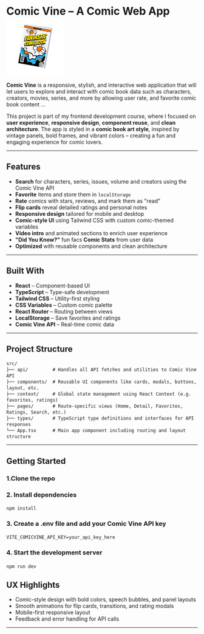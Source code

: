 <h1>
  Comic Vine – A Comic Web App
  <img src="public/readme.gif" alt="Comic Vine Icon" width="150" style="vertical-align: middle; margin-right: 10px;" />
  
</h1>


**Comic Vine** is a responsive, stylish, and interactive web application that will let users to explore and interact with comic book data such as characters, creators, movies, series, and more by allowing user  rate, and favorite comic book content ...

This project is part of my frontend development course, where I focused on **user experience**, **responsive design**, **component reuse**, and **clean architecture**. The app is styled in a **comic book art style**, inspired by vintage panels, bold frames, and vibrant colors – creating a fun and engaging experience for comic lovers.

---

## Features

-  **Search** for characters, series, issues, volume and creators using the Comic Vine API  
-  **Favorite** items and store them in `localStorage`  
-  **Rate** comics with stars, reviews, and mark them as "read"  
-  **Flip cards** reveal detailed ratings and personal notes  
-  **Responsive design** tailored for mobile and desktop  
-  **Comic-style UI** using Tailwind CSS with custom comic-themed variables  
-  **Video intro** and animated sections to enrich user experience  
-  **"Did You Know?"** fun facs **Comic Stats** from user data  
-  **Optimized** with reusable components and clean architecture  

---

## Built With

- **React** – Component-based UI  
- **TypeScript** – Type-safe development  
- **Tailwind CSS** – Utility-first styling  
- **CSS Variables** – Custom comic palette  
- **React Router** – Routing between views  
- **LocalStorage** – Save favorites and ratings  
- **Comic Vine API** – Real-time comic data  

---

## Project Structure
```text
src/
├── api/         # Handles all API fetches and utilities to Comic Vine API
├── components/  # Reusable UI components like cards, modals, buttons, layout, etc.
├── context/     # Global state management using React Context (e.g. favorites, ratings)
├── pages/       # Route-specific views (Home, Detail, Favorites, Ratings, Search, etc.)
├── types/       # TypeScript type definitions and interfaces for API responses
└── App.tsx      # Main app component including routing and layout structure

```

---

## Getting Started

### 1.Clone the repo
### 2. Install dependencies
```npm install```
### 3. Create a .env file and add your Comic Vine API key
```VITE_COMICVINE_API_KEY=your_api_key_here```
### 4. Start the development server
```npm run dev```

## UX Highlights
- Comic-style design with bold colors, speech bubbles, and panel layouts
- Smooth animations for flip cards, transitions, and rating modals
- Mobile-first responsive layout
- Feedback and error handling for API calls


---
